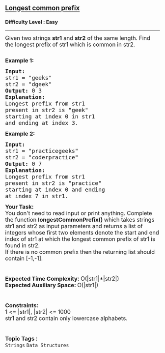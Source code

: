<h2><a href="https://practice.geeksforgeeks.org/problems/minimum-shift-for-longest-common-prefix0759/1?utm_source=geeksforgeeks&utm_medium=ml_article_practice_tab&utm_campaign=article_practice_tab">Longest common prefix</a></h2><h3>Difficulty Level : Easy</h3><hr><div class="problems_problem_content__Xm_eO"><p><span style="font-size:18px">Given two strings&nbsp;<strong>str1</strong> and <strong>str2</strong>&nbsp;of the same length. Find the longest prefix of str1 which is common in str2. </span><span style="font-size:18px"><strong> </strong></span></p>

<p><br>
<span style="font-size:18px"><strong>Example 1:</strong></span></p>

<pre><span style="font-size:18px"><strong>Input:</strong> 
str1 = "geeks"
str2 = "dgeek"<strong>
Output:</strong> 0 3
<strong>Explanation: 
</strong>Longest prefix from str1
present in str2 is "geek" 
starting at index 0 in str1
and ending at index 3.</span></pre>

<p><span style="font-size:18px"><strong>Example 2:</strong></span></p>

<pre><span style="font-size:18px"><strong>Input:
</strong>str1 = "practicegeeks"
str2 = "coderpractice"
<strong>Output: </strong>0 7
<strong>Explanation: 
</strong>Longest prefix from str1
present in str2 is "practice"
starting at index 0 and ending 
at index 7 in str1.</span></pre>

<p><span style="font-size:18px"><strong>Your&nbsp;Task:</strong><br>
You don't need to read input or print anything. Complete the function <strong>longestCommonPrefix()&nbsp;</strong>which takes&nbsp;strings str1 and&nbsp;str2 as input parameters&nbsp;and returns a list of integers whose first two elements&nbsp;denote&nbsp;the start and end index of str1&nbsp;at which the longest common prefix of str1 is found&nbsp;in str2.&nbsp;<br>
If there is no common prefix then the returning list should contain [-1,-1].</span></p>

<p>&nbsp;</p>

<p><span style="font-size:18px"><strong>Expected Time Complexity:&nbsp;</strong>O(|str1|*|str2|)<br>
<strong>Expected Auxiliary Space:&nbsp;</strong>O(|str1|)</span></p>

<p>&nbsp;</p>

<p><span style="font-size:18px"><strong>Constraints:</strong><br>
1 &lt;=&nbsp;|str1|,&nbsp;|str2|&nbsp;&lt;= 1000<br>
str1 and str2 contain only lowercase alphabets.</span></p>
</div><br><p><span style=font-size:18px><strong>Topic Tags : </strong><br><code>Strings</code>&nbsp;<code>Data Structures</code>&nbsp;